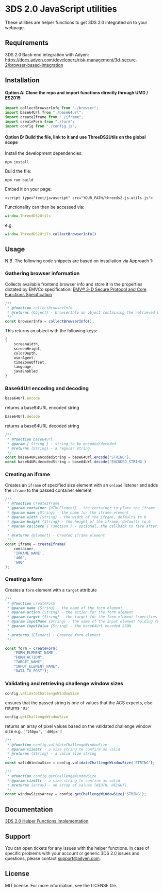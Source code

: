 # 3DS 2.0 JavaScript utilities

These utilities are helper functions to get 3DS 2.0 integrated on to your webpage.

## Requirements
3DS 2.0 Back-end integration with Adyen:  https://docs.adyen.com/developers/risk-management/3d-secure-2/browser-based-integration

## Installation

#### Option A: Clone the repo and import functions directly through UMD / ES2015
```javascript
import collectBrowserInfo from "./browser";
import base64Url from "./base64url";
import createIframe from "./iframe";
import createForm from "./form";
import config from "./config.js";
```

#### Option B: Build the file, link to it and use ThreeDS2Utils on the global scope

Install the development dependencies:
```terminal
npm install
```
Build the file:
```terminal
npm run build
```

Embed it on your page:
```
<script type="text/javascript" src="YOUR_PATH/threeds2-js-utils.js">
```
Functionality can then be accessed via:
```javascript
window.ThreedDS2Utils
```
e.g.
```javascript
window.ThreedDS2Utils.collectBrowserInfo()
```

## Usage

N.B. The following code snippets are based on installation via Approach 1:

### Gathering browser information

Collects available frontend browser info and store it in the properties dictated by EMVCo specification.
[EMV® 3-D Secure Protocol and Core Functions Specification](https://www.emvco.com/emv-technologies/3d-secure/)

```javascript
/**
 * @function collectBrowserInfo
 * @returns {Object} - browserInfo an object containing the retrieved browser properties
 */
const browserInfo = collectBrowserInfo();
```
This returns an object with the following keys:
```javascript
{
    screenWidth,
    screenHeight,
    colorDepth,
    userAgent,
    timeZoneOffset,
    language,
    javaEnabled
}
```

### Base64Url encoding and decoding
```javascript
base64Url.encode
```
returns a base64URL encoded string
```javascript
base64Url.decode
``` 
returns a base64URL decoded string

```javascript
/**
 * @function base64Url
 * @param { String } - string to be encoded/decoded
 * @returns {String} - a regular string
 */
const base64URLencodedString = base64Url.encode('STRING');
const base64URLdecodedString = base64Url.decode('ENCODED_STRING')
```

### Creating an iframe
Creates an ```iframe``` of specified size element with an ```onload``` listener and adds the ```iframe``` to the passed container element

```javascript
/**
 * @function createIframe
 * @param container {HTMLElement} - the container to place the iframe into, defaults to document body
 * @param name {String} - the name for the iframe element
 * @param width {String} - the width of the iframe, defaults to 0
 * @param height {String} - the height of the iframe, defaults to 0
 * @param callback { Function } - optional, the callback to fire after the iframe loads content
 *
 * @returns {Element} - Created iframe element
 */
const iframe = createIframe(
    container, 
    'IFRAME_NAME', 
    '400', 
    '600'
);
```

### Creating a form
Creates a ```form``` element with a ```target``` attribute
```javascript
/**
 * @function createForm
 * @param name {String} - the name of the form element
 * @param action {String} - the action for the form element
 * @param target {String} - the target for the form element (specifies where the submitted result will open i.e. an iframe)
 * @param inputName {String} - the name of the input element holding the base64Url encoded JSON
 * @param inputValue {String} - the base64Url encoded JSON
 *
 * @returns {Element} - Created form element
 */

const form = createForm(
    'FORM_ELEMENT NAME', 
    "FORM_ACTION", 
    "TARGET_NAME", 
    "INPUT_ELEMENT_NAME", 
    "DATA_TO_POST");
```

### Validating and retrieving challenge window sizes
```javascript
config.validateChallengeWindowSize

```
ensures that the passed string is one of values that the ACS expects, else returns ```'01'```

```javascript
config.getChallengeWindowSize
```
returns an array of pixel values based on the validated challenge window size e.g. ```['250px', '400px']```

```javascript
/**
 * @function config.validateChallengeWindowSize 
 * @param sizeStr - a size string to confirm as valid
 * @returns {String} - a valid size string
 */
const validWindowSize = config.validateChallengeWindowSize('STRING');
```
```javascript
/**
 * @function config.getChallengeWindowSize 
 * @param sizeStr - a size string to confirm as valid
 * @returns {array} - an array of values [WIDTH, HEIGHT]
 */
const windowSizesArray = config.getChallengeWindowSize('STRING');
```

## Documentation
[3DS 2.0 Helper Functions Implementation](https://docs.adyen.com/developers/risk-management/3d-secure-2/browser-based-integration/3d-secure-2-helper-functions "Documentation")

## Support
You can open tickets for any issues with the helper functions. In case of specific problems with your account or generic 3DS 2.0 issues and questions, please contact
support@adyen.com.

## License
MIT license. For more information, see the LICENSE file.
